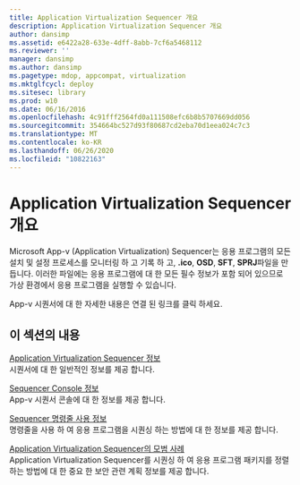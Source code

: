 ```yaml
---
title: Application Virtualization Sequencer 개요
description: Application Virtualization Sequencer 개요
author: dansimp
ms.assetid: e6422a28-633e-4dff-8abb-7cf6a5468112
ms.reviewer: ''
manager: dansimp
ms.author: dansimp
ms.pagetype: mdop, appcompat, virtualization
ms.mktglfcycl: deploy
ms.sitesec: library
ms.prod: w10
ms.date: 06/16/2016
ms.openlocfilehash: 4c91fff2564fd0a111508efc6b8b5707669dd056
ms.sourcegitcommit: 354664bc527d93f80687cd2eba70d1eea024c7c3
ms.translationtype: MT
ms.contentlocale: ko-KR
ms.lasthandoff: 06/26/2020
ms.locfileid: "10822163"
---
```

# Application Virtualization Sequencer 개요


Microsoft App-v (Application Virtualization) Sequencer는 응용 프로그램의 모든 설치 및 설정 프로세스를 모니터링 하 고 기록 하 고, **.ico**, **OSD**, **SFT**, **SPRJ**파일을 만듭니다. 이러한 파일에는 응용 프로그램에 대 한 모든 필수 정보가 포함 되어 있으므로 가상 환경에서 응용 프로그램을 실행할 수 있습니다.

App-v 시퀀서에 대 한 자세한 내용은 연결 된 링크를 클릭 하세요.

## 이 섹션의 내용


<a href="" id="about-the-application-virtualization-sequencer"></a>[Application Virtualization Sequencer 정보](about-the-application-virtualization-sequencer.md)  
시퀀서에 대 한 일반적인 정보를 제공 합니다.

<a href="" id="about-the-sequencer-console"></a>[Sequencer Console 정보](about-the-sequencer-console.md)  
App-v 시퀀서 콘솔에 대 한 정보를 제공 합니다.

<a href="" id="about-using-the-sequencer-command-line"></a>[Sequencer 명령줄 사용 정보](about-using-the-sequencer-command-line.md)  
명령줄을 사용 하 여 응용 프로그램을 시퀀싱 하는 방법에 대 한 정보를 제공 합니다.

<a href="" id="best-practices-for-the-application-virtualization-sequencer"></a>[Application Virtualization Sequencer의 모범 사례](best-practices-for-the-application-virtualization-sequencer-sp1.md)  
Application Virtualization Sequencer를 시퀀싱 하 여 응용 프로그램 패키지를 정렬 하는 방법에 대 한 중요 한 보안 관련 계획 정보를 제공 합니다.

 

 





